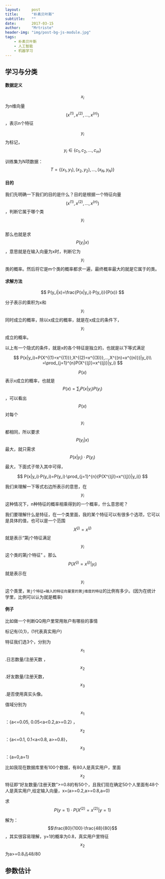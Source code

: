 ```yaml
---
layout:     post
title:      "朴素贝叶斯"
subtitle:   ""
date:       2017-03-15
author:     "Mrtriste"
header-img: "img/post-bg-js-module.jpg"
tags:
    - 朴素贝叶斯
    - 人工智能
    - 机器学习
---
```


## 学习与分类

#### 数据定义

$$x_i$$为n维向量$$(x^{(1)},x^{(2)},...,x^{(n)})$$ ，表示n个特征

$$y_i$$为标记，$$y_i\in \{ c_1,c_2,...,c_m\}$$

训练集为N项数据：$$T=\{(x_1,y_1),(x_2,y_2),...,(x_N,y_N)\}$$

#### 目的

我们先明确一下我们的目的是什么？目的是根据一个特征向量$$(x^{(1)},x^{(2)},...,x^{(n)})$$ ，判断它属于哪个类$$y_i$$
<br>
那么也就是求$$P(y_i|x)$$，意思就是在输入向量为x时，判断它为$$y_i$$类的概率。然后将它是m个类的概率都求一遍，最终概率最大的就是它属于的类。

#### 求解方法

$$
P(y_i|x)=\frac{P(x|y_i)·P(y_i)}{P(x)}
$$

分子表示的乘积为x和$$y_i$$同时成立的概率，除以x成立的概率，就是在x成立的条件下，$$y_i$$成立的概率。

以上有一个隐式的条件，就是x的各个特征是独立的，也就是以下等式满足

$$
P(x|y_i)=P(X^{(1)=x^{(1)}},X^{(2)=x^{(3)}},...,X^{(n)=x^{(n)}}|y_i)\\
=\prod_{j=1}^{n}P(X^{(j)}=x^{(j)}|y_i)
$$

$$P(x)$$表示x成立的概率，也就是$$P(x)=\sum_{i}{P(x|y_i)P(y_i)}$$，可以看出$$P(x)$$对每个$$y_i$$都相同，所以要求$$P(y_i|x)$$最大，就只需求$$P(x|y_i)·P(y_i)$$最大，下面式子带入其中可得，

$$
P(x|y_i)·P(y_i)=P(y_i)·\prod_{j=1}^{n}{P(X^{(j)}=x^{(j)}|y_i)}
$$

我们来理解一下等式右边所表示的意思，在$$y_i$$这种情况下，n种特征的概率相乘得到的一个概率，什么意思呢？

我们要理解什么是特征，在一个类里面，我的某个特征可以有很多个选项，它可以是具体的值，也可以是一个范围
$$X^{(j)}=x^{(j)}$$就是表示“第j个特征满足$$y_i$$这个类的第j个特征” 。那么$$P(X^{(j)}=x^{(j)}|y_i)$$就是表示在$$y_i$$这个类里，```第j个特征=输入的特征向量里的第j维度的特征```的比例有多少。(因为在统计学里，比例可以认为就是概率)

#### 例子

比如做一个判断QQ用户里常用账户有哪些的事情

标记有{0,1}，(1代表真实用户)

特征我们选3个，分别为$$x_1$$.日志数量/注册天数 ，$$x_2$$.好友数量/注册天数，$$x_3$$.是否使用真实头像。

值域分别为$$x_1$$：{a<=0.05, 0.05\<a\<0.2,a>=0.2} ，$$x_2$$：{a<=0.1, 0.1\<a\<0.8, a>=0.8}， $$x_3$$：{a=0,a=1}

比如我现在数据库里有100个数据，有80人是真实用户，里面$$x_2$$特征即“好友数量/注册天数”>=0.8的有50个，且我们现在确定50个人里面有48个人是真实用户,给定输入向量，x=(a>=0.2,a>=0.8,a=0)

求$$P(y=1)·P(X^{(2)}=x^{(2)}|y=1)$$

解为：$$\frac{80}{100}·\frac{48}{80}$$，其实很容易理解，y=1的概率为0.8，真实用户里特征$$x_2$$为a>=0.8占48/80



## 参数估计

